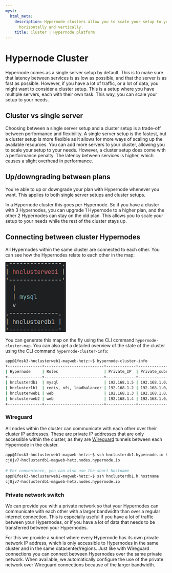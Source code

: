 ```yaml
---
myst:
  html_meta:
    description: Hypernode clusters allow you to scale your setup to your needs, both
      horizontally and vertically.
    title: Cluster | Hypernode platform
---
```


# Hypernode Cluster

Hypernode comes as a single server setup by default. This is to make sure that latency between services is as low as possible,
and that the server is as fast as possible. However, if you have a lot of traffic, or a lot of data, you might want to consider a
cluster setup. This is a setup where you have multiple servers, each with their own task. This way, you can scale your setup to
your needs.

## Cluster vs single server

Choosing between a single server setup and a cluster setup is a trade-off between performance and flexibility. A single server
setup is the fastest, but a cluster setup is more flexible as it allows for more ways of scaling up the available resources.
You can add more servers to your cluster, allowing you to scale your setup to your needs. However, a cluster setup does come
with a performance penalty. The latency between services is higher, which causes a slight overhead in performance.

## Up/downgrading between plans

You're able to up or downgrade your plan with Hypernode whenever you want. This applies to both single server setups and
cluster setups.

In a Hypernode cluster this goes per Hypernode. So if you have a cluster with 3 Hypernodes, you can upgrade 1 Hypernode to a
higher plan, and the other 2 Hypernodes can stay on the old plan. This allows you to scale your setup to your needs while
the rest of the cluster stays up.

## Connecting between cluster Hypernodes

All Hypernodes within the same cluster are connected to each other. You can see how the Hypernodes relate to each other in the
map:

![](cluster/_res/hypernode-cluster-map.png)

You can generate this map on the fly using the CLI command `hypernode-cluster-map`. You can also get a detailed overview of the
state of the cluster using the CLI command `hypernode-cluster-info`:

```bash
app@1fosk3-hnclusterweb1-magweb-hetz:~$ hypernode-cluster-info
+---------------+--------------------------+-------------+----------------+------------+
| Hypernode     | Roles                    | Private_IP  | Private_subnet | Cluster_IP |
+---------------+--------------------------+-------------+----------------+------------+
| hnclusterdb1  | mysql                    | 192.168.1.5 | 192.168.1.0/24 | 10.0.0.2   |
| hnclusterlb1  | redis, nfs, loadbalancer | 192.168.1.2 | 192.168.1.0/24 | 10.0.0.3   |
| hnclusterweb1 | web                      | 192.168.1.3 | 192.168.1.0/24 | 10.0.0.1   |
| hnclusterweb2 | web                      | 192.168.1.4 | 192.168.1.0/24 | 10.0.0.5   |
+---------------+--------------------------+-------------+----------------+------------+
```

### Wireguard

All nodes within the cluster can communicate with each other over their cluster IP addresses. These are private IP addresses
that are only accessible within the cluster, as they are [Wireguard](https://www.wireguard.com/) tunnels between each Hypernode
in the cluster.

```bash
app@1fosk3-hnclusterweb1-magweb-hetz:~$ ssh hnclusterdb1.hypernode.io hostname
cj8jv7-hnclusterdb1-magweb-hetz.nodes.hypernode.io

# For convenience, you can also use the short hostname
app@1fosk3-hnclusterweb1-magweb-hetz:~$ ssh hnclusterdb1.h hostname
cj8jv7-hnclusterdb1-magweb-hetz.nodes.hypernode.io
```

### Private network switch

We can provide you with a private network so that your Hypernodes can communicate with each other with a larger bandwidth than
over a regular internet connection. This is especially useful if you have a lot of traffic between your Hypernodes, or if you
have a lot of data that needs to be transferred between your Hypernodes.

For this we provide a subnet where every Hypernode has its own private network IP address, which is only accessible to Hypernodes
in the same cluster and in the same datacenter/regions. Just like with Wireguard connections you can connect between Hypernodes
over the same private network. When available, we automatically configure the use of the private network over Wireguard
connections because of the larger bandwidth.
